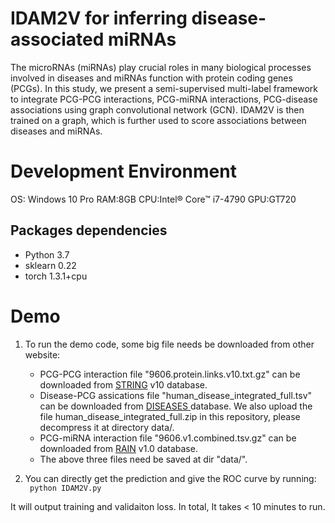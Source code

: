 # IDAM2V for inferring disease-associated miRNAs
The microRNAs (miRNAs) play crucial roles in many biological processes involved in diseases and miRNAs function with protein coding genes (PCGs). In this study, we present a semi-supervised multi-label framework to integrate PCG-PCG interactions, PCG-miRNA interactions, PCG-disease associations using graph convolutional network (GCN). IDAM2V is then trained on a graph, which is further used to score associations between diseases and miRNAs.

# Development Environment
OS: Windows 10 Pro
RAM:8GB
CPU:Intel® Core™ i7-4790
GPU:GT720

## Packages dependencies
  * Python 3.7
  * sklearn 0.22
  * torch  1.3.1+cpu
  

# Demo
1. To run the demo code, some big file needs be downloaded from other website: <br>
   - PCG-PCG interaction file "9606.protein.links.v10.txt.gz" can be downloaded from <a href="https://string-db.org/">STRING</a> v10 database. <br>
   - Disease-PCG assications file "human_disease_integrated_full.tsv" can be downloaded from <a href="https://diseases.jensenlab.org/Downloads">DISEASES </a> database. We also upload the file human_disease_integrated_full.zip in this repository, please decompress it at directory data/.  <br>
   - PCG-miRNA interaction file "9606.v1.combined.tsv.gz" can be downloaded from <a href="https://rth.dk/resources/rain/">RAIN</a> v1.0 database. <br>
   - The above three files need be saved at dir "data/". <br> 

2. You can directly  get the prediction and give the ROC curve by running: <br>
``` python IDAM2V.py``` <br>

It will output training and validaiton loss. In total, It takes < 10 minutes to run.
